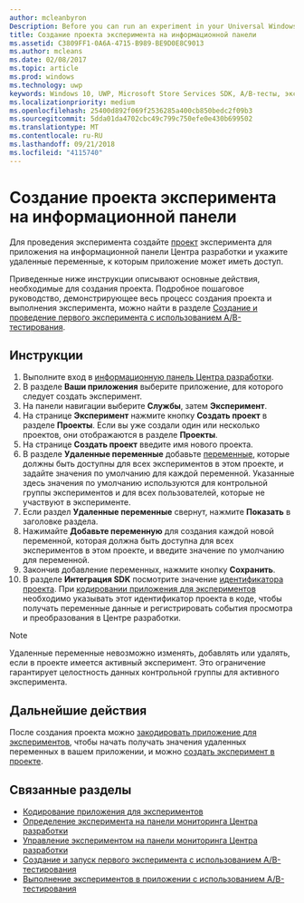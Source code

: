 ```yaml
---
author: mcleanbyron
Description: Before you can run an experiment in your Universal Windows Platform (UWP) app with A/B testing, you must create a project and define your remote variables in the Dev Center dashboard.
title: Создание проекта эксперимента на информационной панели
ms.assetid: C3809FF1-0A6A-4715-B989-BE9D0E8C9013
ms.author: mcleans
ms.date: 02/08/2017
ms.topic: article
ms.prod: windows
ms.technology: uwp
keywords: Windows 10, UWP, Microsoft Store Services SDK, A/B-тесты, эксперименты
ms.localizationpriority: medium
ms.openlocfilehash: 25400d892f069f2536285a400cb850bedc2f09b3
ms.sourcegitcommit: 5dda01da4702cbc49c799c750efe0e430b699502
ms.translationtype: MT
ms.contentlocale: ru-RU
ms.lasthandoff: 09/21/2018
ms.locfileid: "4115740"
---
```

# <a name="create-an-experiment-project-in-the-dashboard"></a>Создание проекта эксперимента на информационной панели

Для проведения эксперимента создайте [проект](run-app-experiments-with-a-b-testing.md#terms) эксперимента для приложения на информационной панели Центра разработки и укажите удаленные переменные, к которым приложение может иметь доступ.

Приведенные ниже инструкции описывают основные действия, необходимые для создания проекта. Подробное пошаговое руководство, демонстрирующее весь процесс создания проекта и выполнения эксперимента, можно найти в разделе [Создание и проведение первого эксперимента с использованием A/B-тестирования](create-and-run-your-first-experiment-with-a-b-testing.md).

## <a name="instructions"></a>Инструкции

1. Выполните вход в [информационную панель Центра разработки](https://dev.windows.com/overview).
2. В разделе **Ваши приложения** выберите приложение, для которого следует создать эксперимент.
3. На панели навигации выберите **Службы**, затем **Эксперимент**.
4. На странице **Эксперимент** нажмите кнопку **Создать проект** в разделе **Проекты**. Если вы уже создали один или несколько проектов, они отображаются в разделе **Проекты**.
5. На странице **Создать проект** введите имя нового проекта.
6. В разделе **Удаленные переменные** добавьте [переменные](run-app-experiments-with-a-b-testing.md#terms), которые должны быть доступны для всех экспериментов в этом проекте, и задайте значения по умолчанию для каждой переменной. Указанные здесь значения по умолчанию используются для контрольной группы экспериментов и для всех пользователей, которые не участвуют в эксперименте.
  1. Если раздел **Удаленные переменные** свернут, нажмите **Показать** в заголовке раздела.
  2. Нажимайте **Добавьте переменную** для создания каждой новой переменной, которая должна быть доступна для всех экспериментов в этом проекте, и введите значение по умолчанию для переменной.
  3. Закончив добавление переменных, нажмите кнопку **Сохранить**.
3. В разделе **Интеграция SDK** посмотрите значение [идентификатора проекта](run-app-experiments-with-a-b-testing.md#terms). При [кодировании приложения для экспериментов](code-your-experiment-in-your-app.md) необходимо указывать этот идентификатор проекта в коде, чтобы получать переменные данные и регистрировать события просмотра и преобразования в Центре разработки.

> [!NOTE]
> Удаленные переменные невозможно изменять, добавлять или удалять, если в проекте имеется активный эксперимент. Это ограничение гарантирует целостность данных контрольной группы для активного эксперимента.


## <a name="next-steps"></a>Дальнейшие действия

После создания проекта можно [закодировать приложение для экспериментов](code-your-experiment-in-your-app.md), чтобы начать получать значения удаленных переменных в вашем приложении, и можно [создать эксперимент в проекте](define-your-experiment-in-the-dev-center-dashboard.md).

## <a name="related-topics"></a>Связанные разделы

* [Кодирование приложения для экспериментов](code-your-experiment-in-your-app.md)
* [Определение эксперимента на панели мониторинга Центра разработки](define-your-experiment-in-the-dev-center-dashboard.md)
* [Управление экспериментом на панели мониторинга Центра разработки](manage-your-experiment.md)
* [Создание и запуск первого эксперимента с использованием A/B-тестирования](create-and-run-your-first-experiment-with-a-b-testing.md)
* [Выполнение экспериментов в приложении с использованием A/B-тестирования](run-app-experiments-with-a-b-testing.md)
